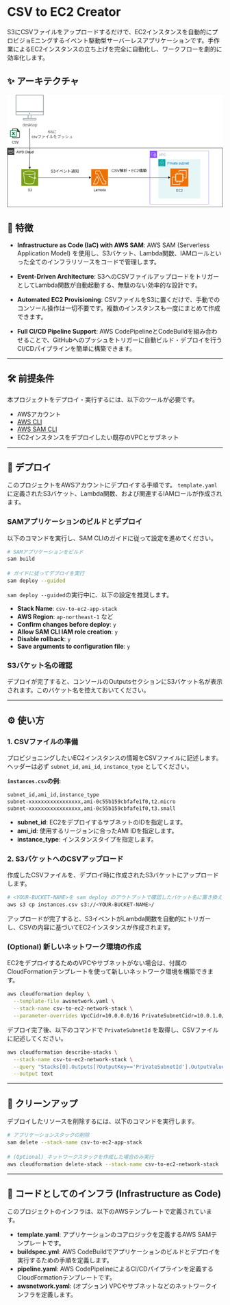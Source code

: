 # CSV to EC2 Creator

S3にCSVファイルをアップロードするだけで、EC2インスタンスを自動的にプロビジョEニングするイベント駆動型サーバーレスアプリケーションです。手作業によるEC2インスタンスの立ち上げを完全に自動化し、ワークフローを劇的に効率化します。

## ✨ アーキテクチャ

![CSV to EC2 Architecture](images/csv-to-ec2.png)

## 🌟 特徴

- **Infrastructure as Code (IaC) with AWS SAM**:
  AWS SAM (Serverless Application Model) を使用し、S3バケット、Lambda関数、IAMロールといった全てのインフラリソースをコードで管理します。

- **Event-Driven Architecture**:
  S3へのCSVファイルアップロードをトリガーとしてLambda関数が自動起動する、無駄のない効率的な設計です。

- **Automated EC2 Provisioning**:
  CSVファイルをS3に置くだけで、手動でのコンソール操作は一切不要です。複数のインスタンスも一度にまとめて作成できます。

- **Full CI/CD Pipeline Support**:
  AWS CodePipelineとCodeBuildを組み合わせることで、GitHubへのプッシュをトリガーに自動ビルド・デプロイを行うCI/CDパイプラインを簡単に構築できます。

---

## 🛠️ 前提条件

本プロジェクトをデプロイ・実行するには、以下のツールが必要です。

- AWSアカウント
- [AWS CLI](https://aws.amazon.com/cli/)
- [AWS SAM CLI](https://docs.aws.amazon.com/serverless-application-model/latest/developerguide/serverless-sam-cli-install.html)
- EC2インスタンスをデプロイしたい既存のVPCとサブネット

---

## 🚀 デプロイ

このプロジェクトをAWSアカウントにデプロイする手順です。
`template.yaml`に定義されたS3バケット、Lambda関数、および関連するIAMロールが作成されます。

### SAMアプリケーションのビルドとデプロイ

以下のコマンドを実行し、SAM CLIのガイドに従って設定を進めてください。

```bash
# SAMアプリケーションをビルド
sam build

# ガイドに従ってデプロイを実行
sam deploy --guided
```

`sam deploy --guided`の実行中に、以下の設定を推奨します。

-   **Stack Name**: `csv-to-ec2-app-stack`
-   **AWS Region**: `ap-northeast-1` など
-   **Confirm changes before deploy**: `y`
-   **Allow SAM CLI IAM role creation**: `y`
-   **Disable rollback**: `y`
-   **Save arguments to configuration file**: `y`

### S3バケット名の確認

デプロイが完了すると、コンソールのOutputsセクションにS3バケット名が表示されます。このバケット名を控えておいてください。

---

## ⚙️ 使い方

### 1. CSVファイルの準備

プロビジョニングしたいEC2インスタンスの情報をCSVファイルに記述します。ヘッダーは必ず `subnet_id`, `ami_id`, `instance_type` としてください。

**`instances.csv`の例:**
```csv
subnet_id,ami_id,instance_type
subnet-xxxxxxxxxxxxxxxxx,ami-0c55b159cbfafe1f0,t2.micro
subnet-xxxxxxxxxxxxxxxxx,ami-0c55b159cbfafe1f0,t3.small
```

- **subnet_id**: EC2をデプロイするサブネットのIDを指定します。
- **ami_id**: 使用するリージョンに合ったAMI IDを指定します。
- **instance_type**: インスタンスタイプを指定します。

### 2. S3バケットへのCSVアップロード

作成したCSVファイルを、デプロイ時に作成されたS3バケットにアップロードします。

```bash
# <YOUR-BUCKET-NAME>を sam deploy のアウトプットで確認したバケット名に置き換えてください
aws s3 cp instances.csv s3://<YOUR-BUCKET-NAME>/
```

アップロードが完了すると、S3イベントがLambda関数を自動的にトリガーし、CSVの内容に基づいてEC2インスタンスが作成されます。

### (Optional) 新しいネットワーク環境の作成

EC2をデプロイするためのVPCやサブネットがない場合は、付属のCloudFormationテンプレートを使って新しいネットワーク環境を構築できます。

```bash
aws cloudformation deploy \
  --template-file awsnetwork.yaml \
  --stack-name csv-to-ec2-network-stack \
  --parameter-overrides VpcCidr=10.0.0.0/16 PrivateSubnetCidr=10.0.1.0/24
```

デプロイ完了後、以下のコマンドで `PrivateSubnetId` を取得し、CSVファイルに記述してください。

```bash
aws cloudformation describe-stacks \
  --stack-name csv-to-ec2-network-stack \
  --query "Stacks[0].Outputs[?OutputKey=='PrivateSubnetId'].OutputValue" \
  --output text
```

---

## 🧹 クリーンアップ

デプロイしたリソースを削除するには、以下のコマンドを実行します。

```bash
# アプリケーションスタックの削除
sam delete --stack-name csv-to-ec2-app-stack

# (Optional) ネットワークスタックを作成した場合のみ実行
aws cloudformation delete-stack --stack-name csv-to-ec2-network-stack
```

---

## 📄 コードとしてのインフラ (Infrastructure as Code)

このプロジェクトのインフラは、以下のAWSテンプレートで定義されています。

- **template.yaml**: アプリケーションのコアロジックを定義するAWS SAMテンプレートです。
- **buildspec.yml**: AWS CodeBuildでアプリケーションのビルドとデプロイを実行するための手順を定義します。
- **pipeline.yaml**: AWS CodePipelineによるCI/CDパイプラインを定義するCloudFormationテンプレートです。
- **awsnetwork.yaml**: (オプション) VPCやサブネットなどのネットワークインフラを定義します。